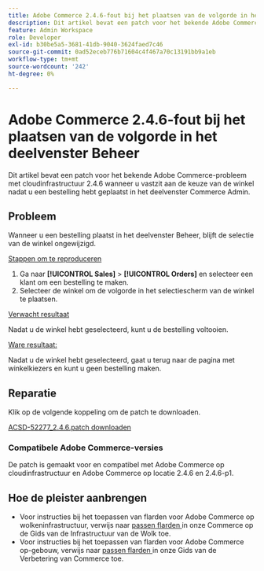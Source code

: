 ```yaml
---
title: Adobe Commerce 2.4.6-fout bij het plaatsen van de volgorde in het deelvenster Beheer
description: Dit artikel bevat een patch voor het bekende Adobe Commerce-probleem met cloudinfrastructuur 2.4.6 wanneer u vastzit aan de keuze van de winkel nadat u een bestelling hebt geplaatst in het deelvenster Commerce Admin.
feature: Admin Workspace
role: Developer
exl-id: b30be5a5-3681-41db-9040-3624faed7c46
source-git-commit: 0ad52eceb776b71604c4f467a70c13191bb9a1eb
workflow-type: tm+mt
source-wordcount: '242'
ht-degree: 0%

---
```


# Adobe Commerce 2.4.6-fout bij het plaatsen van de volgorde in het deelvenster Beheer

Dit artikel bevat een patch voor het bekende Adobe Commerce-probleem met cloudinfrastructuur 2.4.6 wanneer u vastzit aan de keuze van de winkel nadat u een bestelling hebt geplaatst in het deelvenster Commerce Admin.

## Probleem

Wanneer u een bestelling plaatst in het deelvenster Beheer, blijft de selectie van de winkel ongewijzigd.

<u> Stappen om te reproduceren </u>

1. Ga naar **[!UICONTROL Sales]** > **[!UICONTROL Orders]** en selecteer een klant om een bestelling te maken.
2. Selecteer de winkel om de volgorde in het selectiescherm van de winkel te plaatsen.

<u> Verwacht resultaat </u>

Nadat u de winkel hebt geselecteerd, kunt u de bestelling voltooien.

<u> Ware resultaat:</u>

Nadat u de winkel hebt geselecteerd, gaat u terug naar de pagina met winkelkiezers en kunt u geen bestelling maken.

## Reparatie

Klik op de volgende koppeling om de patch te downloaden.

[ACSD-52277_2.4.6.patch downloaden](assets/ACSD-52277_2.4.6.patch.zip)

### Compatibele Adobe Commerce-versies

De patch is gemaakt voor en compatibel met Adobe Commerce op cloudinfrastructuur en Adobe Commerce op locatie 2.4.6 en 2.4.6-p1.

## Hoe de pleister aanbrengen

* Voor instructies bij het toepassen van flarden voor Adobe Commerce op wolkeninfrastructuur, verwijs naar [ passen flarden ](/docs/commerce-cloud-service/user-guide/develop/upgrade/apply-patches.html) in onze Commerce op de Gids van de Infrastructuur van de Wolk toe.
* Voor instructies bij het toepassen van flarden voor Adobe Commerce op-gebouw, verwijs naar [ passen flarden ](/docs/commerce-operations/upgrade-guide/patches/apply.html?lang=en#composer) in onze Gids van de Verbetering van Commerce toe.
